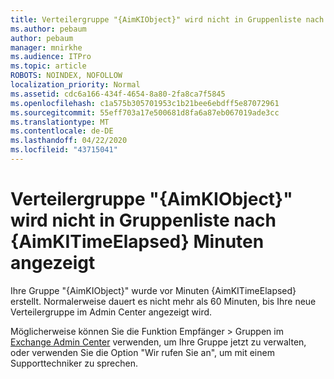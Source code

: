 ```yaml
---
title: Verteilergruppe "{AimKIObject}" wird nicht in Gruppenliste nach {AimKITimeElapsed} Minuten angezeigt
ms.author: pebaum
author: pebaum
manager: mnirkhe
ms.audience: ITPro
ms.topic: article
ROBOTS: NOINDEX, NOFOLLOW
localization_priority: Normal
ms.assetid: cdc6a166-434f-4654-8a80-2fa8ca7f5845
ms.openlocfilehash: c1a575b305701953c1b21bee6ebdff5e87072961
ms.sourcegitcommit: 55eff703a17e500681d8fa6a87eb067019ade3cc
ms.translationtype: MT
ms.contentlocale: de-DE
ms.lasthandoff: 04/22/2020
ms.locfileid: "43715041"
---
```

# <a name="distribution-group-aimkiobject-not-showing-in-groups-list-after-aimkitimeelapsed-minutes"></a>Verteilergruppe "{AimKIObject}" wird nicht in Gruppenliste nach {AimKITimeElapsed} Minuten angezeigt

Ihre Gruppe "{AimKIObject}" wurde vor Minuten {AimKITimeElapsed} erstellt. Normalerweise dauert es nicht mehr als 60 Minuten, bis Ihre neue Verteilergruppe im Admin Center angezeigt wird.
  
Möglicherweise können Sie die Funktion Empfänger > Gruppen im [Exchange Admin Center](https://outlook.office365.com/ecp/?rfr=Admin_o365&amp;exsvurl=1&amp;mkt=en-US.aspx) verwenden, um Ihre Gruppe jetzt zu verwalten, oder verwenden Sie die Option "Wir rufen Sie an", um mit einem Supporttechniker zu sprechen. 
  